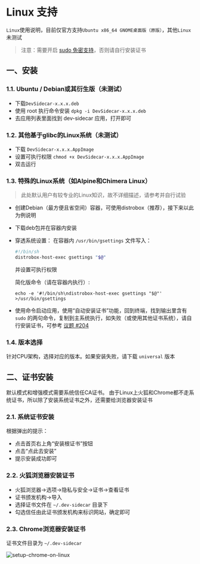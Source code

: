 # Linux 支持

`Linux`使用说明，目前仅官方支持`Ubuntu x86_64 GNOME桌面版（原版）`，其他`Linux`未测试

> 注意：需要开启 [sudo 免密支持](https://www.jianshu.com/p/5d02428f313d)，否则请自行安装证书

## 一、安装

### 1.1. Ubuntu / Debian或其衍生版（未测试）

- 下载`DevSidecar-x.x.x.deb`
- 使用 root 执行命令安装 `dpkg -i DevSidecar-x.x.x.deb`
- 去应用列表里面找到 dev-sidecar 应用，打开即可

### 1.2. 其他基于glibc的Linux系统（未测试）

- 下载 `DevSidecar-x.x.x.AppImage`
- 设置可执行权限 `chmod +x DevSidecar-x.x.x.AppImage`
- 双击运行

### 1.3. 特殊的Linux系统（如Alpine和Chimera Linux）

> 此处默认用户有较专业的Linux知识，故不详细描述，请参考并自行试验
- 创建Debian（最方便且省空间）容器，可使用distrobox（推荐），接下来以此为例说明
- 下载deb包并在容器内安装
- 穿透系统设置：
    在容器内 `/usr/bin/gsettings` 文件写入：

    ```bash
    #!/bin/sh
    distrobox-host-exec gsettings "$@"
    ```
    并设置可执行权限

    简化版命令（请在容器内执行）:
    ```
    echo -e '#!/bin/sh\ndistrobox-host-exec gsettings "$@"' >/usr/bin/gsettings
    ```
- 使用命令启动应用，使用“自动安装证书”功能，回到终端，找到输出里含有 `sudo` 的两句命令，复制到主系统执行，如失败（或使用其他证书系统），请自行安装证书，可参考 [议题 #204](https://github.com/docmirror/dev-sidecar/issues/204)

### 1.4. 版本选择

针对CPU架构，选择对应的版本。如果安装失败，请下载 `universal` 版本


## 二、证书安装

默认模式和增强模式需要系统信任CA证书。
由于Linux上火狐和Chrome都不走系统证书，所以除了安装系统证书之外，还需要给浏览器安装证书

### 2.1. 系统证书安装

根据弹出的提示：

- 点击首页右上角“安装根证书”按钮
- 点击“点此去安装”
- 提示安装成功即可

### 2.2. 火狐浏览器安装证书

- 火狐浏览器->选项->隐私与安全->证书->查看证书
- 证书颁发机构->导入
- 选择证书文件在 `~/.dev-sidecar` 目录下
- 勾选信任由此证书颁发机构来标识网站，确定即可

### 2.3. Chrome浏览器安装证书

证书文件目录为 `~/.dev-sidecar`

![setup-chrome-on-linux](../packages/gui/public/setup-chrome-on-linux.png)
